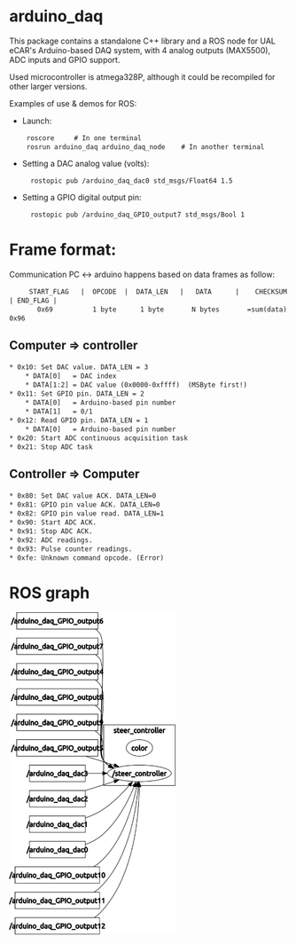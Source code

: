 arduino_daq
==================

This package contains a standalone C++ library and a ROS node for 
UAL eCAR's Arduino-based DAQ system, with 4 analog outputs (MAX5500), 
ADC inputs and GPIO support.

Used microcontroller is atmega328P, although it could be recompiled for other larger versions.

Examples of use & demos for ROS:

* Launch:

       roscore     # In one terminal
       rosrun arduino_daq arduino_daq_node    # In another terminal

* Setting a DAC analog value (volts):

        rostopic pub /arduino_daq_dac0 std_msgs/Float64 1.5

* Setting a GPIO digital output pin:

        rostopic pub /arduino_daq_GPIO_output7 std_msgs/Bool 1


Frame format:
=====================

Communication PC <-> arduino happens based on data frames as follow:

         START_FLAG   |  OPCODE  |  DATA_LEN   |   DATA      |    CHECKSUM    | END_FLAG |
           0x69          1 byte      1 byte       N bytes       =sum(data)       0x96

## Computer => controller
	* 0x10: Set DAC value. DATA_LEN = 3
		* DATA[0]   = DAC index
		* DATA[1:2] = DAC value (0x0000-0xffff)  (MSByte first!)
	* 0x11: Set GPIO pin. DATA_LEN = 2
		* DATA[0]   = Arduino-based pin number
		* DATA[1]   = 0/1
	* 0x12: Read GPIO pin. DATA_LEN = 1
		* DATA[0]   = Arduino-based pin number
	* 0x20: Start ADC continuous acquisition task
	* 0x21: Stop ADC task

## Controller => Computer
	* 0x80: Set DAC value ACK. DATA_LEN=0
	* 0x81: GPIO pin value ACK. DATA_LEN=0
	* 0x82: GPIO pin value read. DATA_LEN=1
	* 0x90: Start ADC ACK.
	* 0x91: Stop ADC ACK.
	* 0x92: ADC readings.
	* 0x93: Pulse counter readings.
	* 0xfe: Unknown command opcode. (Error)

ROS graph
=======================


<img width="300" src="https://raw.githubusercontent.com/ual-arm-ros-pkg/arduino-daq-ros-pkg/master/doc/rosgraph_arduino_daq.png" />
